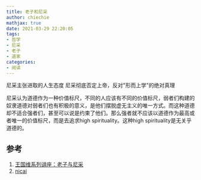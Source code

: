 ```yaml
---
title: 老子和尼采
author: chiechie
mathjax: true
date: 2021-03-29 22:20:05
tags: 
- 哲学
- 尼采
- 老子
- 道家
categories: 
- 阅读
--- 
```


尼采主张进取的人生态度
尼采彻底否定上帝，反对"形而上学"的绝对真理

尼采认为道德作为一种价值标尺，不同的人应该有不同的价值标尺，弱者们构建的奴隶道德对弱者们也有积极的意义，是他们摆脱虚无主义的唯一方式。而这种道德却不适合强者们，甚至可以说是约束了他们。那么强者就不应该以道德作为最高或者唯一的价值标尺，而是去追求high spirituality。这种high spirituality是无关乎道德的。

## 参考
1. [王国维系列讲座：老子与尼采](https://www.bilibili.com/video/BV11b411s712)
2. [nicai](https://www.zhihu.com/question/438577409/answer/1669794401)